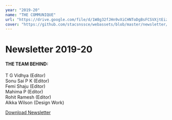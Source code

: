 ```yaml
---
year: "2019-20"
name: "THE COMMUNIQUE"
url: "https://drive.google.com/file/d/1W8g32fJHn9vXiCHNToDgBsFCSVXjtEiz/view?usp=sharing"
cover: "https://github.com/stacsnssce/webassets/blob/master/newsletter/communique-201920.PNG?raw=true"
---
```


# Newsletter 2019-20

#### THE TEAM BEHIND:

T G Vidhya (Editor)  
Sonu Sai P K (Editor)  
Femi Shaju (Editor)  
Mahima P (Editor)  
Rohit Ramesh (Editor)  
Alkka Wilson (Design Work)

[Download Newsletter](http://nssce.ac.in/advanced/backend/web/uploads/Newsletter-cse-2019-201623338246.pdf)
